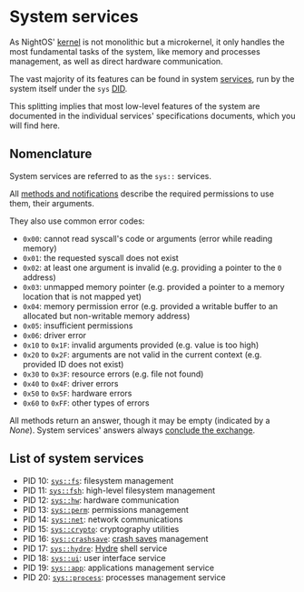 # System services

As NightOS' [kernel](../../kernel/README.md) is not monolithic but a microkernel, it only handles the most fundamental tasks of the system, like memory and processes management, as well as direct hardware communication.

The vast majority of its features can be found in system [services](../../services.md), run by the system itself under the `sys` [DID](../../applications-libraries.md#application-identifier).

This splitting implies that most low-level features of the system are documented in the individual services' specifications documents, which you will find here.

## Nomenclature

System services are referred to as the `sys::` services.

All [methods and notifications](../../kernel/ipc.md#methods-and-notifications) describe the required permissions to use them, their arguments.

They also use common error codes:

- `0x00`: cannot read syscall's code or arguments (error while reading memory)
- `0x01`: the requested syscall does not exist
- `0x02`: at least one argument is invalid (e.g. providing a pointer to the `0` address)
- `0x03`: unmapped memory pointer (e.g. provided a pointer to a memory location that is not mapped yet)
- `0x04`: memory permission error (e.g. provided a writable buffer to an allocated but non-writable memory address)
- `0x05`: insufficient permissions
- `0x06`: driver error
- `0x10` to `0x1F`: invalid arguments provided (e.g. value is too high)
- `0x20` to `0x2F`: arguments are not valid in the current context (e.g. provided ID does not exist)
- `0x30` to `0x3F`: resource errors (e.g. file not found)
- `0x40` to `0x4F`: driver errors
- `0x50` to `0x5F`: hardware errors
- `0x60` to `0xFF`: other types of errors

All methods return an answer, though it may be empty (indicated by a _None_). System services' answers always [conclude the exchange](../../kernel/ipc.md#concluding-exchanges).

## List of system services

- PID 10: [`sys::fs`](fs.md): filesystem management
- PID 11: [`sys::fsh`](fsh.md): high-level filesystem management
- PID 12: [`sys::hw`](hw.md): hardware communication
- PID 13: [`sys::perm`](perm.md): permissions management
- PID 14: [`sys::net`](net.md): network communications
- PID 15: [`sys::crypto`](crypto.md): cryptography utilities
- PID 16: [`sys::crashsave`](crashsave.md): [crash saves](../../../features/crash-saves.md) management
- PID 17: [`sys::hydre`](hydre.md): [Hydre](../../shell.md) shell service
- PID 18: [`sys::ui`](ui.md): user interface service
- PID 19: [`sys::app`](app.md): applications management service
- PID 20: [`sys::process`](process.md): processes management service
